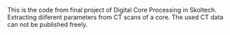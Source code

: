 This is the code from final project of Digital Core Processing in Skoltech. 
Extracting diiferent parameters from CT scans of a core. The used CT data can not be published freely.
